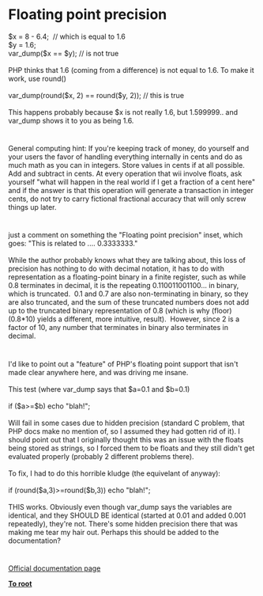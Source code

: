 # Floating point precision




<div class="phpcode"><span class="html">
$x = 8 - 6.4;&#xA0; // which is equal to 1.6<br>$y = 1.6;<br>var_dump($x == $y); // is not true<br><br>PHP thinks that 1.6 (coming from a difference) is not equal to 1.6. To make it work, use round()<br><br>var_dump(round($x, 2) == round($y, 2)); // this is true<br><br>This happens probably because $x is not really 1.6, but 1.599999.. and var_dump shows it to you as being 1.6.</span>
</div>
  

#


<div class="phpcode"><span class="html">
General computing hint: If you&apos;re keeping track of money, do yourself and your users the favor of handling everything internally in cents and do as much math as you can in integers. Store values in cents if at all possible. Add and subtract in cents. At every operation that wii involve floats, ask yourself &quot;what will happen in the real world if I get a fraction of a cent here&quot; and if the answer is that this operation will generate a transaction in integer cents, do not try to carry fictional fractional accuracy that will only screw things up later.</span>
</div>
  

#


<div class="phpcode"><span class="html">
just a comment on something the &quot;Floating point precision&quot; inset, which goes: &quot;This is related to .... 0.3333333.&quot;<br><br>While the author probably knows what they are talking about, this loss of precision has nothing to do with decimal notation, it has to do with representation as a floating-point binary in a finite register, such as while 0.8 terminates in decimal, it is the repeating 0.110011001100... in binary, which is truncated.&#xA0; 0.1 and 0.7 are also non-terminating in binary, so they are also truncated, and the sum of these truncated numbers does not add up to the truncated binary representation of 0.8 (which is why (floor)(0.8*10) yields a different, more intuitive, result).&#xA0; However, since 2 is a factor of 10, any number that terminates in binary also terminates in decimal.</span>
</div>
  

#


<div class="phpcode"><span class="html">
I&apos;d like to point out a &quot;feature&quot; of PHP&apos;s floating point support that isn&apos;t made clear anywhere here, and was driving me insane.
<br>
<br>This test (where var_dump says that $a=0.1 and $b=0.1)
<br>
<br>if ($a&gt;=$b) echo &quot;blah!&quot;;
<br>
<br>Will fail in some cases due to hidden precision (standard C problem, that PHP docs make no mention of, so I assumed they had gotten rid of it). I should point out that I originally thought this was an issue with the floats being stored as strings, so I forced them to be floats and they still didn&apos;t get evaluated properly (probably 2 different problems there).
<br>
<br>To fix, I had to do this horrible kludge (the equivelant of anyway):
<br>
<br>if (round($a,3)&gt;=round($b,3)) echo &quot;blah!&quot;;
<br>
<br>THIS works. Obviously even though var_dump says the variables are identical, and they SHOULD BE identical (started at 0.01 and added 0.001 repeatedly), they&apos;re not. There&apos;s some hidden precision there that was making me tear my hair out. Perhaps this should be added to the documentation?</span>
</div>
  

#

[Official documentation page](https://www.php.net/manual/en/language.types.float.php)

**[To root](/)**